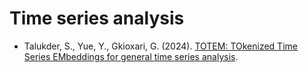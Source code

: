 # Time series analysis

-   Talukder, S., Yue, Y., Gkioxari, G. (2024). [TOTEM: TOkenized Time Series EMbeddings for general time series analysis](https://arxiv.org/abs/2402.16412).

